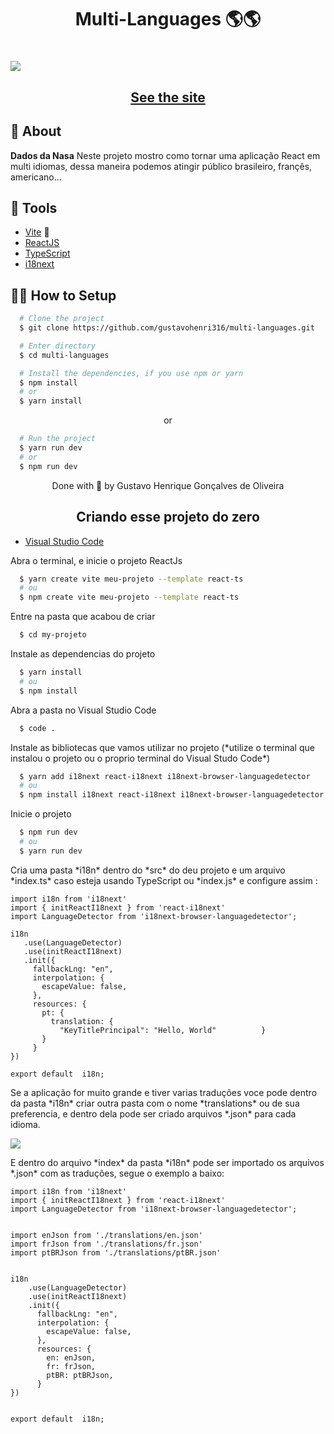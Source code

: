 <h1 align="center">
  <p>Multi-Languages 🌎🌎 </p>
</h1>

<h1>
  <img 
    src="https://ik.imagekit.io/qm9zssgme/gigi_TcD0cDQJM.gif?ik-sdk-version=javascript-1.4.3&updatedAt=1651862732941"
  />
</h1>

<h2 align="center">
  <a href="https://multi-languages.vercel.app/" target="_blank">See the site</a>
</h2>


## 🧾 About

**Dados da Nasa** Neste projeto mostro como tornar uma aplicação React em multi idiomas, dessa maneira podemos atingir público brasileiro, françês, americano...

## 🔧 Tools

- [Vite](https://vitejs.dev/) 💚
- [ReactJS](https://reactjs.org)
- [TypeScript](https://www.typescriptlang.org/)
- [i18next](https://www.i18next.com/)

## 👨‍💻 How to Setup

```bash
  # Clone the project
  $ git clone https://github.com/gustavohenri316/multi-languages.git
```
```bash
  # Enter directory
  $ cd multi-languages
```

```bash
  # Install the dependencies, if you use npm or yarn
  $ npm install 
  # or
  $ yarn install
```
<p align="center">or</p>

```bash
  # Run the project
  $ yarn run dev 
  # or
  $ npm run dev 
```

<p align="center">Done with 💙 by Gustavo Henrique Gonçalves de Oliveira</p>


<h2 align="center">
  Criando esse projeto do zero
</h2>

- [Visual Studio Code](https://code.visualstudio.com/download) 

 <p> Abra o terminal, e inicie o projeto ReactJs </p>

```bash
  $ yarn create vite meu-projeto --template react-ts
  # ou 
  $ npm create vite meu-projeto --template react-ts
```
 <p> Entre na pasta que acabou de criar  </p>

```bash
  $ cd my-projeto 
```
 <p> Instale as dependencias do projeto  </p>

```bash
  $ yarn install 
  # ou
  $ npm install 
```
 <p> Abra a pasta no Visual Studio Code  </p>
 
```bash
  $ code .
```

 <p> Instale as bibliotecas que vamos utilizar no projeto (*utilize o terminal que instalou o projeto ou o proprio terminal do Visual Studo Code*)
  </p>

```bash
  $ yarn add i18next react-i18next i18next-browser-languagedetector
  # ou 
  $ npm install i18next react-i18next i18next-browser-languagedetector
```
 <p> Inicie o projeto  </p>

```bash
  $ npm run dev 
  # ou 
  $ yarn run dev
```

 <p> Cria uma pasta *i18n* dentro do *src* do deu projeto e um arquivo *index.ts* caso esteja usando TypeScript ou *index.js* e configure assim :
 </p>

 ```tsx
import i18n from 'i18next'
import { initReactI18next } from 'react-i18next'
import LanguageDetector from 'i18next-browser-languagedetector';

i18n
    .use(LanguageDetector)  
    .use(initReactI18next) 
    .init({
      fallbackLng: "en",   
      interpolation: {
        escapeValue: false,
      },
      resources: {      
        pt: {
          translation: {
            "KeyTitlePrincipal": "Hello, World"          }
        }
      }
})

export default  i18n; 

 ```
 <p> Se a aplicação for muito grande e tiver varias traduções voce pode dentro da pasta *i18n*  criar outra pasta com o nome *translations* ou de sua preferencia, e dentro dela pode ser criado arquivos *.json* para cada idioma.
</p> 

<img  src="https://i.ibb.co/b3txCKy/Screenshot-2.png"/>



 <p> E dentro do arquivo *index* da pasta *i18n* pode ser importado os arquivos *.json* com as traduções, segue o exemplo a baixo:
  <p>

```tsx
import i18n from 'i18next'
import { initReactI18next } from 'react-i18next'
import LanguageDetector from 'i18next-browser-languagedetector';


import enJson from './translations/en.json'
import frJson from './translations/fr.json'
import ptBRJson from './translations/ptBR.json'


i18n
    .use(LanguageDetector)  
    .use(initReactI18next) 
    .init({
      fallbackLng: "en",  
      interpolation: {
        escapeValue: false,
      },
      resources: {       
        en: enJson, 
        fr: frJson,
        ptBR: ptBRJson,
      }
})


export default  i18n; 
```
